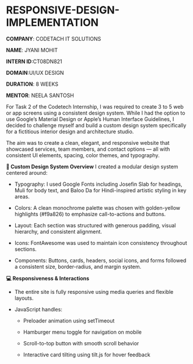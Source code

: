 # RESPONSIVE-DESIGN-IMPLEMENTATION

**COMPANY**: CODETACH IT SOLUTIONS

**NAME**: JYANI MOHIT

**INTERN ID**:CT08DN821

**DOMAIN**:UI/UX DESIGN

**DURATION**: 8 WEEKS

**MENTOR**: NEELA SANTOSH

For Task 2 of the Codetech Internship, I was required to create 3 to 5 web or app screens using a consistent design system. While I had the option to use Google’s Material Design or Apple’s Human Interface Guidelines, I decided to challenge myself and build a custom design system specifically for a fictitious interior design and architecture studio.

The aim was to create a clean, elegant, and responsive website that showcased services, team members, and contact options — all with consistent UI elements, spacing, color themes, and typography.

**📐 Custom Design System Overview**
I created a modular design system centered around:

- Typography: I used Google Fonts including Josefin Slab for headings, Muli for body text, and Baloo Da for Hindi-inspired artistic styling in key areas.

- Colors: A clean monochrome palette was chosen with golden-yellow highlights (#f9a826) to emphasize call-to-actions and buttons.

- Layout: Each section was structured with generous padding, visual hierarchy, and consistent alignment.

- Icons: FontAwesome was used to maintain icon consistency throughout sections.

- Components: Buttons, cards, headers, social icons, and forms followed a consistent size, border-radius, and margin system.

**💻 Responsiveness & Interactions**
- The entire site is fully responsive using media queries and flexible layouts.

- JavaScript handles:

  - Preloader animation using setTimeout

  - Hamburger menu toggle for navigation on mobile

  - Scroll-to-top button with smooth scroll behavior

  - Interactive card tilting using tilt.js for hover feedback
